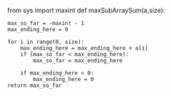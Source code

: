 from sys import maxint 
def maxSubArraySum(a,size): 
       
    max_so_far = -maxint - 1
    max_ending_here = 0
       
    for i in range(0, size): 
        max_ending_here = max_ending_here + a[i] 
        if (max_so_far < max_ending_here): 
            max_so_far = max_ending_here 
  
        if max_ending_here < 0: 
            max_ending_here = 0   
    return max_so_far 
    

